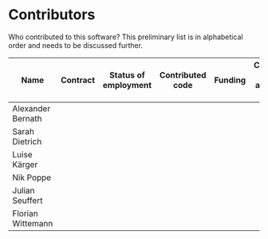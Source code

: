 # Contributors

Who contributed to this software? This preliminary list is in alphabetical order and needs to be discussed further.

| Name | Contract | Status of employment | Contributed code | Funding | Contributor license agreement (cla) |
|---|---|---|---|---|---|
| Alexander Bernath |   |   |   |   |   |
| Sarah Dietrich |   |   |   |   |   |
| Luise Kärger |   |   |   |   |   |
| Nik Poppe |   |   |   |   |   |
| Julian Seuffert |   |   |   |   |   |
| Florian Wittemann |   |   |   |   |   |
